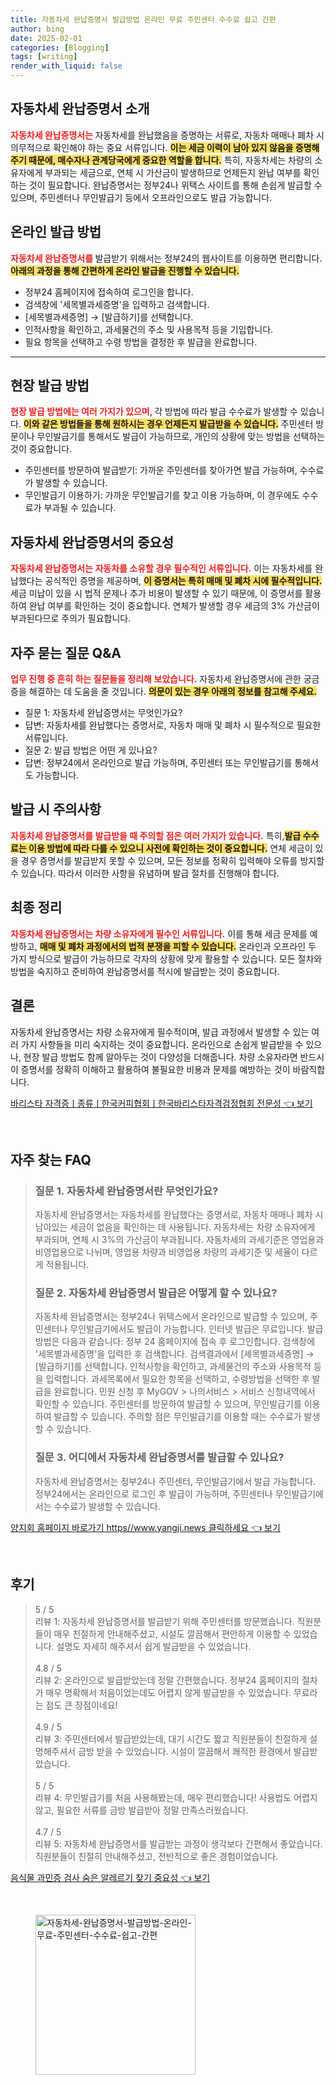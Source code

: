 ```yaml
---
title: 자동차세 완납증명서 발급방법 온라인 무료 주민센터 수수료 쉽고 간편
author: bing
date: 2025-02-01
categories: [Blogging]
tags: [writing]
render_with_liquid: false
---
```



<h2 id='자동차세_완납증명서_소개'>자동차세 완납증명서 소개</h2>

<p><b><span style="color: #ee2323;">자동차세 완납증명서는 </span></b> 자동차세를 완납했음을 증명하는 서류로, 자동차 매매나 폐차 시 의무적으로 확인해야 하는 중요 서류입니다. <b><span style="background-color: #ffe066;">이는 세금 이력이 남아 있지 않음을 증명해 주기 때문에, 매수자나 관계당국에게 중요한 역할을 합니다.</span></b> 특히, 자동차세는 차량의 소유자에게 부과되는 세금으로, 연체 시 가산금이 발생하므로 언제든지 완납 여부를 확인하는 것이 필요합니다. 완납증명서는 정부24나 위택스 사이트를 통해 손쉽게 발급할 수 있으며, 주민센터나 무인발급기 등에서 오프라인으로도 발급 가능합니다. </p>

<h2 id='온라인_발급_방법'>온라인 발급 방법</h2>

<p><b><span style="color: #ee2323;">자동차세 완납증명서를 </span></b> 발급받기 위해서는 정부24의 웹사이트를 이용하면 편리합니다. <b><span style="background-color: #ffe066;">아래의 과정을 통해 간편하게 온라인 발급을 진행할 수 있습니다.</span></b></p>

<ul>
    <li>정부24 홈페이지에 접속하여 로그인을 합니다.</li>
    <li>검색창에 '세목별과세증명'을 입력하고 검색합니다.</li>
    <li>[세목별과세증명] → [발급하기]를 선택합니다.</li>
    <li>인적사항을 확인하고, 과세물건의 주소 및 사용목적 등을 기입합니다.</li>
    <li>필요 항목을 선택하고 수령 방법을 결정한 후 발급을 완료합니다.</li>
</ul>

<hr />

<h2 id='현장_발급_방법'>현장 발급 방법</h2>

<p><b><span style="color: #ee2323;">현장 발급 방법에는 여러 가지가 있으며, </span></b> 각 방법에 따라 발급 수수료가 발생할 수 있습니다. <b><span style="background-color: #ffe066;">이와 같은 방법들을 통해 원하시는 경우 언제든지 발급받을 수 있습니다.</span></b> 주민센터 방문이나 무인발급기를 통해서도 발급이 가능하므로, 개인의 상황에 맞는 방법을 선택하는 것이 중요합니다.</p>

<ul>
    <li>주민센터를 방문하여 발급받기: 가까운 주민센터를 찾아가면 발급 가능하며, 수수료가 발생할 수 있습니다.</li>
    <li>무인발급기 이용하기: 가까운 무인발급기를 찾고 이용 가능하며, 이 경우에도 수수료가 부과될 수 있습니다.</li>
</ul>

<h2 id='자동차세_완납증명서의_중요성'>자동차세 완납증명서의 중요성</h2>

<p><b><span style="color: #ee2323;">자동차세 완납증명서는 자동차를 소유할 경우 필수적인 서류입니다.</span></b> 이는 자동차세를 완납했다는 공식적인 증명을 제공하며, <b><span style="background-color: #ffe066;">이 증명서는 특히 매매 및 폐차 시에 필수적입니다.</span></b> 세금 미납이 있을 시 법적 문제나 추가 비용이 발생할 수 있기 때문에, 이 증명서를 활용하여 완납 여부를 확인하는 것이 중요합니다. 연체가 발생할 경우 세금의 3% 가산금이 부과된다므로 주의가 필요합니다. </p>

<h2 id='자주_묻는_질문_QNA'>자주 묻는 질문 Q&A</h2>

<p><b><span style="color: #ee2323;">업무 진행 중 흔히 하는 질문들을 정리해 보았습니다.</span></b> 자동차세 완납증명서에 관한 궁금증을 해결하는 데 도움을 줄 것입니다. <b><span style="background-color: #ffe066;">의문이 있는 경우 아래의 정보를 참고해 주세요.</span></b></p>

<ul>
    <li>질문 1: 자동차세 완납증명서는 무엇인가요?</li>
    <li>답변: 자동차세를 완납했다는 증명서로, 자동차 매매 및 폐차 시 필수적으로 필요한 서류입니다.</li>
    <li>질문 2: 발급 방법은 어떤 게 있나요?</li>
    <li>답변: 정부24에서 온라인으로 발급 가능하며, 주민센터 또는 무인발급기를 통해서도 가능합니다.</li>
</ul>

<h2 id='발급시_주의사항'>발급 시 주의사항</h2>

<p><b><span style="color: #ee2323;">자동차세 완납증명서를 발급받을 때 주의할 점은 여러 가지가 있습니다.</span></b> 특히,<b><span style="background-color: #ffe066;">발급 수수료는 이용 방법에 따라 다를 수 있으니 사전에 확인하는 것이 중요합니다.</span></b> 연체 세금이 있을 경우 증명서를 발급받지 못할 수 있으며, 모든 정보를 정확히 입력해야 오류를 방지할 수 있습니다. 따라서 이러한 사항을 유념하며 발급 절차를 진행해야 합니다.</p>

<h2 id='최종_정리'>최종 정리</h2>

<p><b><span style="color: #ee2323;">자동차세 완납증명서는 차량 소유자에게 필수인 서류입니다.</span></b> 이를 통해 세금 문제를 예방하고, <b><span style="background-color: #ffe066;">매매 및 폐차 과정에서의 법적 분쟁을 피할 수 있습니다.</span></b> 온라인과 오프라인 두 가지 방식으로 발급이 가능하므로 각자의 상황에 맞게 활용할 수 있습니다. 모든 절차와 방법을 숙지하고 준비하여 완납증명서를 적시에 발급받는 것이 중요합니다.</p>

<h2 id='결론'>결론</h2>

<p>자동차세 완납증명서는 차량 소유자에게 필수적이며, 발급 과정에서 발생할 수 있는 여러 가지 사항들을 미리 숙지하는 것이 중요합니다. 온라인으로 손쉽게 발급받을 수 있으나, 현장 발급 방법도 함께 알아두는 것이 다양성을 더해줍니다. 차량 소유자라면 반드시 이 증명서를 정확히 이해하고 활용하여 불필요한 비용과 문제를 예방하는 것이 바람직합니다.</p>


<p><a class="click-button" title="바리스타 자격증ㅣ종류ㅣ한국커피협회ㅣ한국바리스타자격검정협회 전문성" href="https://blackassets.github.io/posts/%EB%B0%94%EB%A6%AC%EC%8A%A4%ED%83%80-%EC%9E%90%EA%B2%A9%EC%A6%9D%E3%85%A3%EC%A2%85%EB%A5%98%E3%85%A3%ED%95%9C%EA%B5%AD%EC%BB%A4%ED%94%BC%ED%98%91%ED%9A%8C%E3%85%A3%ED%95%9C%EA%B5%AD%EB%B0%94%EB%A6%AC%EC%8A%A4%ED%83%80%EC%9E%90%EA%B2%A9%EA%B2%80%EC%A0%95%ED%98%91%ED%9A%8C-%EC%A0%84%EB%AC%B8%EC%84%B1/" rel="dofollow">바리스타 자격증ㅣ종류ㅣ한국커피협회ㅣ한국바리스타자격검정협회 전문성 👈 보기</a></p><br>
<h2 id='자주_찾는_FAQ'>자주 찾는 FAQ</h2>
<div itemscope="" itemtype="https://schema.org/FAQPage"> 
<blockquote> 
<div itemscope="" itemprop="mainEntity" itemtype="https://schema.org/Question"> 
<h3 itemprop="name">질문 1. 자동차세 완납증명서란 무엇인가요?</h3> 
<div itemscope="" itemprop="acceptedAnswer" itemtype="https://schema.org/Answer"> 
<span itemprop="text"> 
<p>자동차세 완납증명서는 자동차세를 완납했다는 증명서로, 자동차 매매나 폐차 시 남아있는 세금이 없음을 확인하는 데 사용됩니다. 자동차세는 차량 소유자에게 부과되며, 연체 시 3%의 가산금이 부과됩니다. 자동차세의 과세기준은 영업용과 비영업용으로 나뉘며, 영업용 차량과 비영업용 차량의 과세기준 및 세율이 다르게 적용됩니다.</p> 
</span> 
</div> 
</div> 

<div itemscope="" itemprop="mainEntity" itemtype="https://schema.org/Question"> 
<h3 itemprop="name">질문 2. 자동차세 완납증명서 발급은 어떻게 할 수 있나요?</h3> 
<div itemscope="" itemprop="acceptedAnswer" itemtype="https://schema.org/Answer"> 
<span itemprop="text"> 
<p>자동차세 완납증명서는 정부24나 위택스에서 온라인으로 발급할 수 있으며, 주민센터나 무인발급기에서도 발급이 가능합니다. 인터넷 발급은 무료입니다. 발급 방법은 다음과 같습니다: 정부 24 홈페이지에 접속 후 로그인합니다. 검색창에 '세목별과세증명'을 입력한 후 검색합니다. 검색결과에서 [세목별과세증명] → [발급하기]를 선택합니다. 인적사항을 확인하고, 과세물건의 주소와 사용목적 등을 입력합니다. 과세목록에서 필요한 항목을 선택하고, 수령방법을 선택한 후 발급을 완료합니다. 민원 신청 후 MyGOV > 나의서비스 > 서비스 신청내역에서 확인할 수 있습니다. 주민센터를 방문하여 발급할 수 있으며, 무인발급기를 이용하여 발급할 수 있습니다. 주의할 점은 무인발급기를 이용할 때는 수수료가 발생할 수 있습니다.</p> 
</span> 
</div> 
</div> 

<div itemscope="" itemprop="mainEntity" itemtype="https://schema.org/Question"> 
<h3 itemprop="name">질문 3. 어디에서 자동차세 완납증명서를 발급할 수 있나요?</h3> 
<div itemscope="" itemprop="acceptedAnswer" itemtype="https://schema.org/Answer"> 
<span itemprop="text"> 
<p>자동차세 완납증명서는 정부24나 주민센터, 무인발급기에서 발급 가능합니다. 정부24에서는 온라인으로 로그인 후 발급이 가능하며, 주민센터나 무인발급기에서는 수수료가 발생할 수 있습니다.</p> 
</span> 
</div> 
</div> 
</blockquote> 
</div>
<p><a class="click-button" title="양지회 홈페이지 바로가기 https//www.yangji.news 클릭하세요" href="https://blackassets.github.io/posts/%EC%96%91%EC%A7%80%ED%9A%8C-%ED%99%88%ED%8E%98%EC%9D%B4%EC%A7%80-%EB%B0%94%EB%A1%9C%EA%B0%80%EA%B8%B0-httpswww.yangji.news-%ED%81%B4%EB%A6%AD%ED%95%98%EC%84%B8%EC%9A%94/" rel="dofollow">양지회 홈페이지 바로가기 https//www.yangji.news 클릭하세요 👈 보기</a></p><br>
<h2 id='후기'>후기</h2>
<div itemscope itemtype="https://schema.org/Product">
  <blockquote>
  <div itemprop="review" itemscope itemtype="https://schema.org/Review">
      <div itemprop="reviewRating" itemscope itemtype="https://schema.org/Rating"> <span itemprop="ratingValue">5</span> / <span itemprop="bestRating">5</span> </div>
      <span itemprop="reviewBody">리뷰 1: 자동차세 완납증명서를 발급받기 위해 주민센터를 방문했습니다. 직원분들이 매우 친절하게 안내해주셨고, 시설도 깔끔해서 편안하게 이용할 수 있었습니다. 설명도 자세히 해주셔서 쉽게 발급받을 수 있었습니다.</span>
  </div>
  <br>
  <div itemprop="review" itemscope itemtype="https://schema.org/Review">
      <div itemprop="reviewRating" itemscope itemtype="https://schema.org/Rating"> <span itemprop="ratingValue">4.8</span> / <span itemprop="bestRating">5</span> </div>
      <span itemprop="reviewBody">리뷰 2: 온라인으로 발급받았는데 정말 간편했습니다. 정부24 홈페이지의 절차가 매우 명확해서 처음이었는데도 어렵지 않게 발급받을 수 있었습니다. 무료라는 점도 큰 장점이네요!</span>
  </div>
  <br>
  <div itemprop="review" itemscope itemtype="https://schema.org/Review">
      <div itemprop="reviewRating" itemscope itemtype="https://schema.org/Rating"> <span itemprop="ratingValue">4.9</span> / <span itemprop="bestRating">5</span> </div>
      <span itemprop="reviewBody">리뷰 3: 주민센터에서 발급받았는데, 대기 시간도 짧고 직원분들이 친절하게 설명해주셔서 금방 받을 수 있었습니다. 시설이 깔끔해서 쾌적한 환경에서 발급받았습니다.</span>
  </div>
  <br>
  <div itemprop="review" itemscope itemtype="https://schema.org/Review">
      <div itemprop="reviewRating" itemscope itemtype="https://schema.org/Rating"> <span itemprop="ratingValue">5</span> / <span itemprop="bestRating">5</span> </div>
      <span itemprop="reviewBody">리뷰 4: 무인발급기를 처음 사용해봤는데, 매우 편리했습니다! 사용법도 어렵지 않고, 필요한 서류를 금방 발급받아 정말 만족스러웠습니다.</span>
  </div>
  <br>
  <div itemprop="review" itemscope itemtype="https://schema.org/Review">
      <div itemprop="reviewRating" itemscope itemtype="https://schema.org/Rating"> <span itemprop="ratingValue">4.7</span> / <span itemprop="bestRating">5</span> </div>
      <span itemprop="reviewBody">리뷰 5: 자동차세 완납증명서를 발급받는 과정이 생각보다 간편해서 좋았습니다. 직원분들이 친절히 안내해주셨고, 전반적으로 좋은 경험이었습니다.</span>
  </div>
  </blockquote>
</div>
<p><a class="click-button" title="음식물 과민증 검사 숨은 알레르기 찾기 중요성" href="https://blackassets.github.io/posts/%EC%9D%8C%EC%8B%9D%EB%AC%BC-%EA%B3%BC%EB%AF%BC%EC%A6%9D-%EA%B2%80%EC%82%AC-%EC%88%A8%EC%9D%80-%EC%95%8C%EB%A0%88%EB%A5%B4%EA%B8%B0-%EC%B0%BE%EA%B8%B0-%EC%A4%91%EC%9A%94%EC%84%B1/" rel="dofollow">음식물 과민증 검사 숨은 알레르기 찾기 중요성 👈 보기</a></p><br>
<figure class="image"><img src="https://blackassets.github.io/assets/img/thumbnail/자동차세-완납증명서-발급방법-온라인-무료-주민센터-수수료-쉽고-간편.webp" alt="자동차세-완납증명서-발급방법-온라인-무료-주민센터-수수료-쉽고-간편" width="256" height="256"></figure>